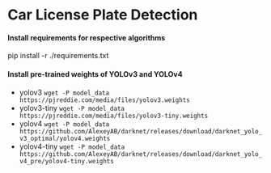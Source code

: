 # Car License Plate Detection

#### Install requirements for respective algorithms
pip install -r ./requirements.txt

#### Install pre-trained weights of YOLOv3 and YOLOv4
- yolov3 `wget -P model_data https://pjreddie.com/media/files/yolov3.weights`
- yolov3-tiny `wget -P model_data https://pjreddie.com/media/files/yolov3-tiny.weights`
- yolov4 `wget -P model_data https://github.com/AlexeyAB/darknet/releases/download/darknet_yolo_v3_optimal/yolov4.weights`
- yolov4-tiny `wget -P model_data https://github.com/AlexeyAB/darknet/releases/download/darknet_yolo_v4_pre/yolov4-tiny.weights`
